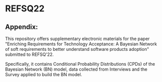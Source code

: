 # REFSQ22

## Appendix:

This repository offers supplementary electronic materials for the paper "Enriching Requirements for Technology Acceptance: A Bayesian Network of soft requirements to better understand software products adoption" submitted to REFSQ'22. 

Specifically, it contains Conditional Probability Distributions (CPDs) of the Bayesian Network (BN) model, data collected from Interviews and the Survey applied to build the BN model.
